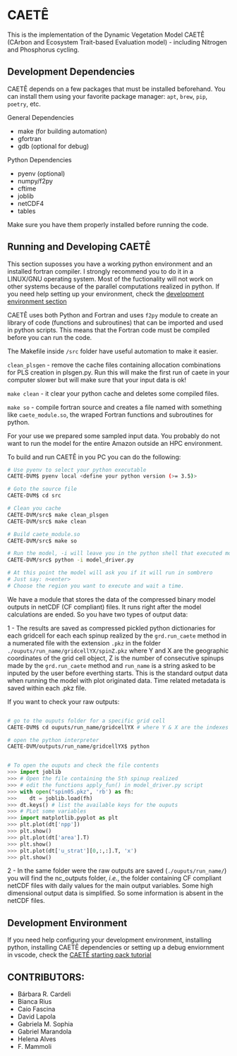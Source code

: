 
# CAETÊ

This is the implementation of the Dynamic Vegetation Model CAETÊ (CArbon and Ecosystem Trait-based Evaluation model) - including Nitrogen and Phosphorus cycling.

## Development Dependencies

CAETÊ depends on a few packages that must be installed beforehand.
You can install them using your favorite package manager: `apt`, `brew`, `pip`, `poetry`, etc.

General Dependencies

- make (for building automation)
- gfortran
- gdb (optional for debug)

Python Dependencies

- pyenv (optional)
- numpy/f2py
- cftime
- joblib
- netCDF4
- tables

Make sure you have them properly installed before running the code.

## Running and Developing CAETÊ

This section suposses you have a working python environment and an installed fortran compiler. I strongly recommend you to do it in a LINUX/GNU operating system. Most of the fuctionality will not work on other systems because of the parallel computations realized in python.
If you need help setting up your environment, check the [development environment section](#development-Environment)

CAETÊ uses both Python and Fortran and uses `f2py` module to create an library of code (functions and subroutines) that can be imported and used in python scripts. This means that the Fortran code must be compiled before you can run the code.

The Makefile inside `/src` folder have useful automation to make it easier.

`clean_plsgen` - remove the cache files containing allocation combinations for PLS creation in plsgen.py. Run this will make the first run of caete in your computer slower but will make sure that your input data is ok!

`make clean` - it clear your python cache and deletes some compiled files.

`make so` - compile fortran source and creates a file named with something like `caete_module.so`, the wraped Fortran functions and subroutines for python.

For your use we prepared some sampled input data. You probably do not want to run the model for the entire Amazon outside an HPC environment.

To build and run CAETÊ in you PC you can do the following:

```bash
# Use pyenv to select your python executable
CAETE-DVM$ pyenv local <define your python version (>= 3.5)>

# Goto the source file
CAETE-DVM$ cd src

# Clean you cache
CAETE-DVM/src$ make clean_plsgen
CAETE-DVM/src$ make clean

# Build caete_module.so
CAETE-DVM/src$ make so

# Run the model, -i will leave you in the python shell that executed model_driver.py
CAETE-DVM/src$ python -i model_driver.py

# At this point the model will ask you if it will run in sombrero
# Just say: n<enter>
# Choose the region you want to execute and wait a time.
```

We have a module that stores the data of the compressed binary model outputs in netCDF (CF compliant) files. It runs right after the model calculations are ended.
So you have two types of output data:

1 - The results are saved as compressed pickled python dictionaries for each gridcell for each each spinup realized by the `grd.run_caete` method in a numerated file with the extension `.pkz` in the folder `./ouputs/run_name/gridcellYX/spinZ.pkz` where Y and X are the geographic coordinates of the grid cell object, Z is the number of consecutive spinups made by the `grd.run_caete` method and `run_name` is a string asked to be inputed by the user before everthing starts. This is the standard output data when running the model with plot originated data. Time related metadata is saved within each .pkz file.

If you want to check your raw outputs:

```bash

# go to the ouputs folder for a specific grid cell
CAETE-DVM$ cd ouputs/run_name/gridcellYX # where Y & X are the indexes

# open the python interpreter
CAETE-DVM/outputs/run_name/gridcellYX$ python
```

```python

# To open the ouputs and check the file contents
>>> import joblib
>>> # Open the file containing the 5th spinup realized
>>> # edit the functions apply_fun() in model_driver.py script
>>> with open("spin05.pkz", 'rb') as fh:
>>>    dt = joblib.load(fh)
>>> dt.keys() # list the available keys for the ouputs
>>> # PLot some variables
>>> import matplotlib.pyplot as plt
>>> plt.plot(dt['npp'])
>>> plt.show()
>>> plt.plot(dt['area'].T)
>>> plt.show()
>>> plt.plot(dt['u_strat'][0,:,:].T, 'x')
>>> plt.show()

```
2 - In the same folder were the raw outputs are saved (`./ouputs/run_name/`) you will find the nc_outputs folder, _i.e._, the
folder containing CF compliant netCDF files with daily values for the main output variables. Some high dimensional output data is simplified. So some information is absent in the netCDF files.

## Development Environment

If you need help configuring your development environment, installing python, installing CAETÊ dependencies or setting up a debug enviornment in vscode, check the [CAETÊ starting pack tutorial](https://github.com/fmammoli/CAETE-Tutorials)

## __CONTRIBUTORS__:

- Bárbara R. Cardeli
- Bianca Rius
- Caio Fascina
- David Lapola
- Gabriela M. Sophia
- Gabriel Marandola
- Helena Alves
- F. Mammoli
